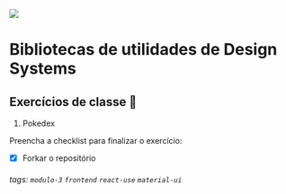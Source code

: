 ![](https://i.imgur.com/xG74tOh.png)

# Bibliotecas de utilidades de Design Systems

## Exercícios de classe 🏫

1. Pokedex

Preencha a checklist para finalizar o exercício:
-   [X] Forkar o repositório

###### tags: `modulo-3` `frontend` `react-use` `material-ui`